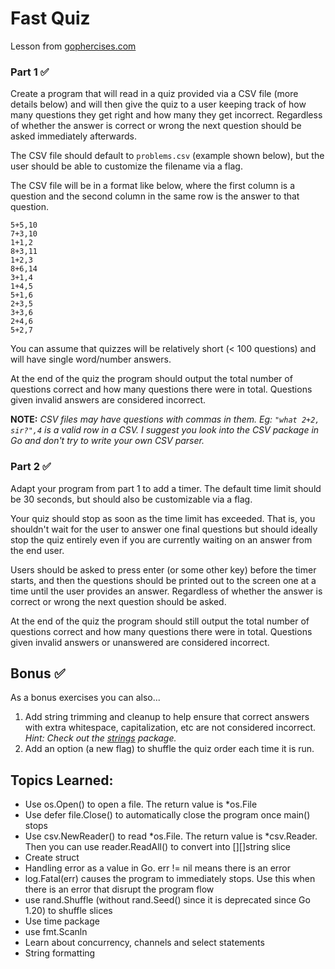 # Fast Quiz

Lesson from [gophercises.com](https://gophercises.com/)

### Part 1 ✅

Create a program that will read in a quiz provided via a CSV file (more details below) and will then give the quiz to a user keeping track of how many questions they get right and how many they get incorrect. Regardless of whether the answer is correct or wrong the next question should be asked immediately afterwards.

The CSV file should default to `problems.csv` (example shown below), but the user should be able to customize the filename via a flag.

The CSV file will be in a format like below, where the first column is a question and the second column in the same row is the answer to that question.

```
5+5,10
7+3,10
1+1,2
8+3,11
1+2,3
8+6,14
3+1,4
1+4,5
5+1,6
2+3,5
3+3,6
2+4,6
5+2,7
```

You can assume that quizzes will be relatively short (< 100 questions) and will have single word/number answers.

At the end of the quiz the program should output the total number of questions correct and how many questions there were in total. Questions given invalid answers are considered incorrect.

**NOTE:** _CSV files may have questions with commas in them. Eg: `"what 2+2, sir?",4` is a valid row in a CSV. I suggest you look into the CSV package in Go and don't try to write your own CSV parser._

### Part 2 ✅

Adapt your program from part 1 to add a timer. The default time limit should be 30 seconds, but should also be customizable via a flag.

Your quiz should stop as soon as the time limit has exceeded. That is, you shouldn't wait for the user to answer one final questions but should ideally stop the quiz entirely even if you are currently waiting on an answer from the end user.

Users should be asked to press enter (or some other key) before the timer starts, and then the questions should be printed out to the screen one at a time until the user provides an answer. Regardless of whether the answer is correct or wrong the next question should be asked.

At the end of the quiz the program should still output the total number of questions correct and how many questions there were in total. Questions given invalid answers or unanswered are considered incorrect.

## Bonus ✅

As a bonus exercises you can also...

1. Add string trimming and cleanup to help ensure that correct answers with extra whitespace, capitalization, etc are not considered incorrect. _Hint: Check out the [strings](https://golang.org/pkg/strings/) package._
2. Add an option (a new flag) to shuffle the quiz order each time it is run.

## Topics Learned: 
- Use os.Open() to open a file. The return value is *os.File
- Use defer file.Close() to automatically close the program once main() stops
- Use csv.NewReader() to read *os.File. The return value is *csv.Reader. Then you can use reader.ReadAll() to convert into [][]string slice
- Create struct
- Handling error as a value in Go. err != nil means there is an error
- log.Fatal(err) causes the program to immediately stops. Use this when there is an error that disrupt the program flow
- use rand.Shuffle (without rand.Seed() since it is deprecated since Go 1.20) to shuffle slices
- Use time package
- use fmt.Scanln
- Learn about concurrency, channels and select statements
- String formatting
